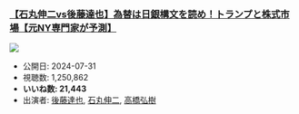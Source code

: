 ### [【石丸伸二vs後藤達也】為替は日銀構文を読め！トランプと株式市場【元NY専門家が予測】](https://www.youtube.com/watch?v=7_sdf9uZUiU)
[![](https://img.youtube.com/vi/7_sdf9uZUiU/sddefault.jpg)](https://www.youtube.com/watch?v=7_sdf9uZUiU)
-   公開日: 2024-07-31
-   視聴数: 1,250,862
-   **いいね数: 21,443**
-   出演者: [後藤達也](/rehacq_fan/people/後藤達也 "wikilink"), [石丸伸二](/rehacq_fan/people/石丸伸二 "wikilink"), [高橋弘樹](/rehacq_fan/people/高橋弘樹 "wikilink")

